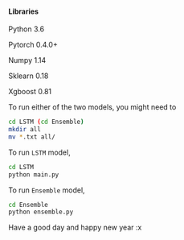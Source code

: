 #### Libraries

Python 3.6

Pytorch 0.4.0+

Numpy 1.14

Sklearn 0.18

Xgboost 0.81



To run either of the two models, you might need to 

```bash
cd LSTM (cd Ensemble)
mkdir all
mv *.txt all/
```



To run `LSTM` model,

```bash
cd LSTM
python main.py
```

To run `Ensemble` model,

```bash
cd Ensemble
python ensemble.py
```

Have a good day and happy new year :x